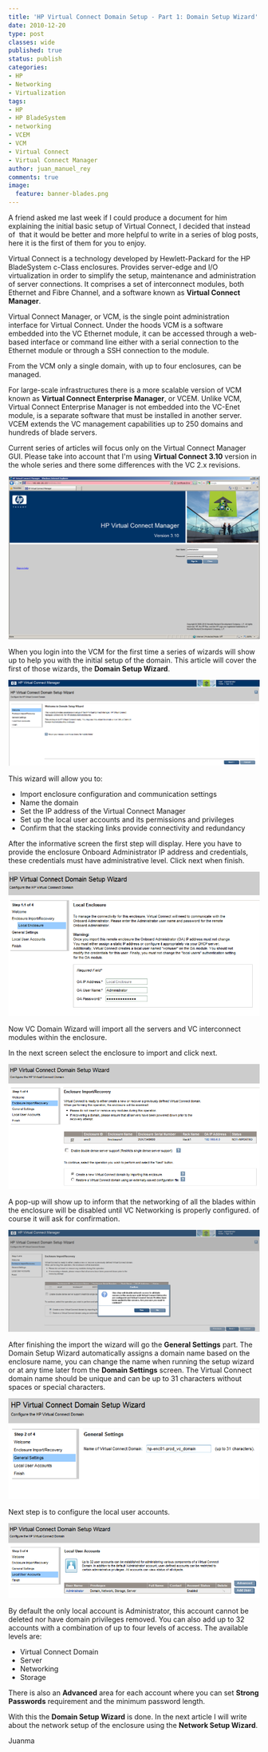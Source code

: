 ```yaml
---
title: 'HP Virtual Connect Domain Setup - Part 1: Domain Setup Wizard'
date: 2010-12-20
type: post
classes: wide
published: true
status: publish
categories:
- HP
- Networking
- Virtualization
tags:
- HP
- HP BladeSystem
- networking
- VCEM
- VCM
- Virtual Connect
- Virtual Connect Manager
author: juan_manuel_rey
comments: true
image:
  feature: banner-blades.png
---
```


A friend asked me last week if I could produce a document for him explaining the initial basic setup of Virtual Connect, I decided that instead of  that it would be better and more helpful to write in a series of blog posts, here it is the first of them for you to enjoy.

Virtual Connect is a technology developed by Hewlett-Packard for the HP BladeSystem c-Class enclosures. Provides server-edge and I/O virtualization in order to simplify the setup, maintenance and administration of server connections. It comprises a set of interconnect modules, both Ethernet and Fibre Channel, and a software known as **Virtual Connect Manager**.

Virtual Connect Manager, or VCM, is the single point administration interface for Virtual Connect. Under the hoods VCM is a software embedded into the VC Ethernet module, it can be accessed through a web-based interface or command line either with a serial connection to the Ethernet module or through a SSH connection to the module.

From the VCM only a single domain, with up to four enclosures, can be managed.

For large-scale infrastructures there is a more scalable version of VCM known as **Virtual Connect Enterprise Manager**, or VCEM. Unlike VCM, Virtual Connect Enterprise Manager is not embedded into the VC-Enet module, is a separate software that must be installed in another server. VCEM extends the VC management capabilities up to 250 domains and hundreds of blade servers.

Current series of articles will focus only on the Virtual Connect Manager GUI. Please take into account that I'm using **Virtual Connect 3.10** version in the whole series and there some differences with the VC 2.x revisions.

[![](/assets/images/vcm_login.png "VCM login page")]({{site.utl}}/assets/images/vcm_login.png)

When you login into the VCM for the first time a series of wizards will show up to help you with the initial setup of the domain. This article will cover the first of those wizards, the **Domain Setup Wizard**.

[![](/assets/images/domain_wizard_1.png "Wizard Domain first screen")]({{site.url}}/assets/images/domain_wizard_1.png)

This wizard will allow you to:

-   Import enclosure configuration and communication settings
-   Name the domain
-   Set the IP address of the Virtual Connect Manager
-   Set up the local user accounts and its permissions and privileges
-   Confirm that the stacking links provide connectivity and redundancy

After the informative screen the first step will display. Here you have to provide the enclosure Onboard Administrator IP address and credentials, these credentials must have administrative level. Click next when finish.

[![](/assets/images/domain_wizard_2.png "Domain wizard screen")]({{site.url}}/assets/images/domain_wizard_2.png)

Now VC Domain Wizard will import all the servers and VC interconnect modules within the enclosure.

In the next screen select the enclosure to import and click next.

[![](/assets/images/domain_wizard_3.png "Domain Wizard")]({{site.url}}/assets/images/domain_wizard_3.png)

A pop-up will show up to inform that the networking of all the blades within the enclosure will be disabled until VC Networking is properly configured. of course it will ask for confirmation.

[![](/assets/images/domain_wizard_4.png)]({{site.url}}/assets/images/domain_wizard_4.png)

After finishing the import the wizard will go the **General Settings** part. The Domain Setup Wizard automatically assigns a domain name based on the enclosure name, you can change the name when running the setup wizard or at any time later from the **Domain Settings** screen. The Virtual Connect domain name should be unique and can be up to 31 characters without spaces or special characters.

[![](/assets/images/domain_wizard_5.png)]({{site.url}}/assets/images/domain_wizard_5.png)

Next step is to configure the local user accounts.

[![](/assets/images/domain_wizard_6.png)]({{site.url}}/assets/images/domain_wizard_6.png)

By default the only local account is Administrator, this account cannot be deleted nor have domain privileges removed. You can also add up to 32 accounts with a combination of up to four levels of access. The available levels are:

-   Virtual Connect Domain
-   Server
-   Networking
-   Storage

There is also an **Advanced** area for each account where you can set **Strong Passwords** requirement and the minimum password length.

With this the **Domain Setup Wizard** is done. In the next article I will write about the network setup of the enclosure using the **Network Setup Wizard**.

Juanma

